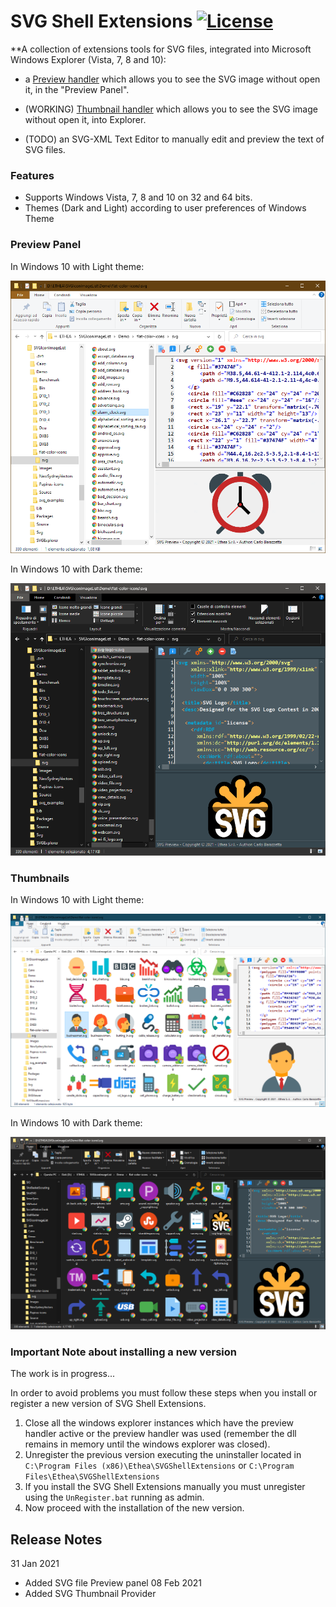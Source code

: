 # SVG Shell Extensions [![License](https://img.shields.io/badge/License-Apache%202.0-yellowgreen.svg)](https://opensource.org/licenses/Apache-2.0)

**A collection of extensions tools for SVG files, integrated into Microsoft Windows Explorer (Vista, 7, 8 and 10):

- a [Preview handler](http://msdn.microsoft.com/en-us/magazine/cc163487.aspx)  which allows you to see the SVG image without open it, in the "Preview Panel".
 
- (WORKING) [Thumbnail handler](https://docs.microsoft.com/en-us/windows/win32/shell/thumbnail-providers) which allows you to see the SVG image without open it, into Explorer.

- (TODO) an SVG-XML Text Editor to manually edit and preview the text of SVG files.


### Features ###
* Supports Windows Vista, 7, 8 and 10 on 32 and 64 bits.
* Themes (Dark and Light) according to user preferences of Windows Theme

### Preview Panel ###

In Windows 10 with Light theme:

![Preview Panel Light](./Images/PreviewPanelLight.png)

In Windows 10 with Dark theme:

![Preview Panel Dark](./Images/PreviewPanelDark.png)

### Thumbnails ###

In Windows 10 with Light theme:

![Preview Thumbnails Light](./Images/PreviewThumbnailsLight.png)

In Windows 10 with Dark theme:

![Preview Thumbnails Dark](./Images/PreviewThumbnailsDark.png)

### Important Note about installing a new version ###

The work is in progress...

In order to avoid problems you must follow these steps when you install or register a new 
version of SVG Shell Extensions.

  1. Close all the windows explorer instances which have the preview handler active or the
     preview handler was used (remember the dll remains in memory until the windows explorer 
     was closed).
  2. Unregister the previous version executing the uninstaller located in 
     `C:\Program Files (x86)\Ethea\SVGShellExtensions` or 
     `C:\Program Files\Ethea\SVGShellExtensions`
  3. If you install the SVG Shell Extensions manually you must unregister using the `UnRegister.bat`
     running as admin.
  4. Now proceed with the installation of the new version.

## Release Notes ##

31 Jan 2021
- Added SVG file Preview panel
08 Feb 2021
- Added SVG Thumbnail Provider
